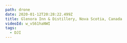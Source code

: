 ```yaml
---
path: drone
date: 2020-01-12T20:28:22.499Z
title: Glenora Inn & Distillery, Nova Scotia, Canada
videoId: w_vS61haNWI
tags:
  - DJI
---
```

